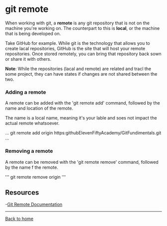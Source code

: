 # git remote

When working with git, a **remote** is any git repository that is not on the machine you're working on. The counterpart to this is **local**, or the machine  that is being developed on.

Take GitHub for example. While git is the technology that allows you to create lacal repositories, GitHub is the site that will host your remote repositories. Once stored remotely, you can bring that repository back sown or share it with others.

**Note**: While the repositories (lacal and remote) are related and tracl the some project, they can have states if changes are not shared between the two.

### Adding a remote

A remote can be added with the 'git remote add' command, followed by the name and location of the remote.

The name is a local name, meaning it's your lable and soes not impact the actual remote whatsoever.

...
git remote add origin https:githubElevenFiftyAcademy/GitFundimentals.git
...

### Removing a remote

A remote can be removed with the 'git remote remove' command, followed by the name f the remote.

'''
git remote remove origin
'''

## Resources

-[Git Remote Documentation](https://git-scm.com/docs/gti-remote)

---

[Back to home](../README.md)